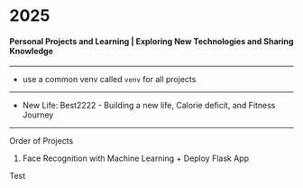 # 2025
#### Personal Projects and Learning | Exploring New Technologies and Sharing Knowledge

---

- use a common venv called `venv` for all projects

--- 

- New Life: Best2222 -  Building a new life, Calorie deficit, and Fitness Journey

---
Order of Projects

1. Face Recognition with Machine Learning + Deploy Flask App


Test
